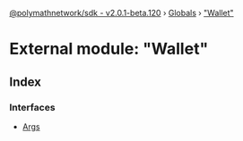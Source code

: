 [@polymathnetwork/sdk - v2.0.1-beta.120](../README.md) › [Globals](../globals.md) › ["Wallet"](_wallet_.md)

# External module: "Wallet"

## Index

### Interfaces

- [Args](../interfaces/_wallet_.args.md)
